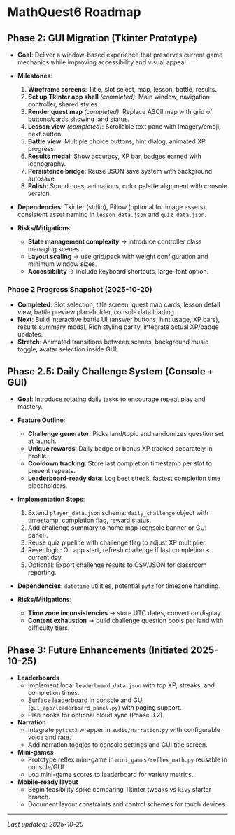 # MathQuest6 Roadmap

## Phase 2: GUI Migration (Tkinter Prototype)

- **Goal**: Deliver a window-based experience that preserves current game mechanics while improving accessibility and visual appeal.
- **Milestones**:
  1. **Wireframe screens**: Title, slot select, map, lesson, battle, results.
  2. **Set up Tkinter app shell** *(completed)*: Main window, navigation controller, shared styles.
  3. **Render quest map** *(completed)*: Replace ASCII map with grid of buttons/cards showing land status.
  4. **Lesson view** *(completed)*: Scrollable text pane with imagery/emoji, next button.
  5. **Battle view**: Multiple choice buttons, hint dialog, animated XP progress.
  6. **Results modal**: Show accuracy, XP bar, badges earned with iconography.
  7. **Persistence bridge**: Reuse JSON save system with background autosave.
  8. **Polish**: Sound cues, animations, color palette alignment with console version.

- **Dependencies**: Tkinter (stdlib), Pillow (optional for image assets), consistent asset naming in `lesson_data.json` and `quiz_data.json`.
- **Risks/Mitigations**:
  - **State management complexity** → introduce controller class managing scenes.
  - **Layout scaling** → use grid/pack with weight configuration and minimum window sizes.
  - **Accessibility** → include keyboard shortcuts, large-font option.

### Phase 2 Progress Snapshot (2025-10-20)

- **Completed**: Slot selection, title screen, quest map cards, lesson detail view, battle preview placeholder, console data loading.
- **Next**: Build interactive battle UI (answer buttons, hint usage, XP bars), results summary modal, Rich styling parity, integrate actual XP/badge updates.
- **Stretch**: Animated transitions between scenes, background music toggle, avatar selection inside GUI.

## Phase 2.5: Daily Challenge System (Console + GUI)

- **Goal**: Introduce rotating daily tasks to encourage repeat play and mastery.
- **Feature Outline**:
  - **Challenge generator**: Picks land/topic and randomizes question set at launch.
  - **Unique rewards**: Daily badge or bonus XP tracked separately in profile.
  - **Cooldown tracking**: Store last completion timestamp per slot to prevent repeats.
  - **Leaderboard-ready data**: Log best streak, fastest completion time placeholders.

- **Implementation Steps**:
  1. Extend `player_data.json` schema: `daily_challenge` object with timestamp, completion flag, reward status.
  2. Add challenge summary to home map (console banner or GUI panel).
  3. Reuse quiz pipeline with challenge flag to adjust XP multiplier.
  4. Reset logic: On app start, refresh challenge if last completion < current day.
  5. Optional: Export challenge results to CSV/JSON for classroom reporting.

- **Dependencies**: `datetime` utilities, potential `pytz` for timezone handling.
- **Risks/Mitigations**:
  - **Time zone inconsistencies** → store UTC dates, convert on display.
  - **Content exhaustion** → build challenge question pools per land with difficulty tiers.

## Phase 3: Future Enhancements (Initiated 2025-10-25)

- **Leaderboards**
  - Implement local `leaderboard_data.json` with top XP, streaks, and completion times.
  - Surface leaderboard in console and GUI (`gui_app/leaderboard_panel.py`) with paging support.
  - Plan hooks for optional cloud sync (Phase 3.2).
- **Narration**
  - Integrate `pyttsx3` wrapper in `audio/narration.py` with configurable voice and rate.
  - Add narration toggles to console settings and GUI title screen.
- **Mini-games**
  - Prototype reflex mini-game in `mini_games/reflex_math.py` reusable in console/GUI.
  - Log mini-game scores to leaderboard for variety metrics.
- **Mobile-ready layout**
  - Begin feasibility spike comparing Tkinter tweaks vs `kivy` starter branch.
  - Document layout constraints and control schemes for touch devices.

---
_Last updated: 2025-10-20_
